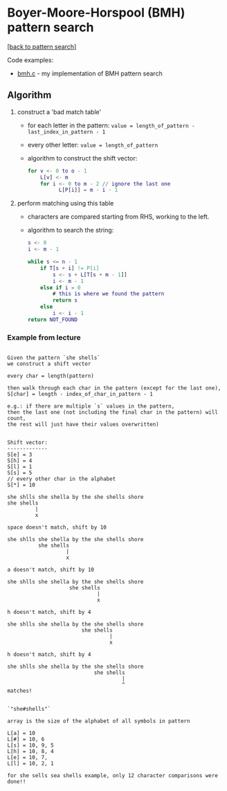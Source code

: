 # Boyer-Moore-Horspool (BMH) pattern search

[[back to pattern search]](./README.md)

Code examples:

- [bmh.c](bmh.c) - my implementation of BMH pattern search

## Algorithm

1. construct a 'bad match table'

   - for each letter in the pattern:
     `value = length_of_pattern - last_index_in_pattern - 1`
   - every other letter: `value = length_of_pattern`

    - algorithm to construct the shift vector:
      ```matlab
      for v <- 0 to o - 1
          L[v] <- m
          for i <- 0 to m - 2 // ignore the last one
                L[P[i]] = m - i - 1
      ```

2. perform matching using this table
    - characters are compared starting from RHS, working to the left.

    - algorithm to search the string:
      ```matlab
      s <- 0
      i <- m - 1

      while s <= n - 1
          if T[s + i] != P[i]
              s <- s + L[T[s + m - 1]]
              i <- m - 1
          else if i = 0
              # this is where we found the pattern
              return s
          else
              i <- i - 1
      return NOT_FOUND
        ```



### Example from lecture

```

Given the pattern `she shells`
we construct a shift vector

every char = length(pattern)

then walk through each char in the pattern (except for the last one),
S[char] = length - index_of_char_in_pattern - 1

e.g.: if there are multiple `s` values in the pattern,
then the last one (not including the final char in the pattern) will count,
the rest will just have their values overwritten)


Shift vector:
-------------
S[e] = 3
S[h] = 4
S[l] = 1
S[s] = 5
// every other char in the alphabet
S[*] = 10

she shlls she shella by the she shells shore
she shells
         |
         x

space doesn't match, shift by 10

she shlls she shella by the she shells shore
          she shells
                   |
                   x

a doesn't match, shift by 10

she shlls she shella by the she shells shore
                    she shells
                             |
                             x

h doesn't match, shift by 4

she shlls she shella by the she shells shore
                        she shells
                                 |
                                 x

h doesn't match, shift by 4

she shlls she shella by the she shells shore
                            she shells
                                     |
                                     ^
matches!


`"she#shells"`

array is the size of the alphabet of all symbols in pattern

L[a] = 10
L[#] = 10, 6
L[s] = 10, 9, 5
L[h] = 10, 8, 4
L[e] = 10, 7,
L[l] = 10, 2, 1

for she sells sea shells example, only 12 character comparisons were done!!

```
